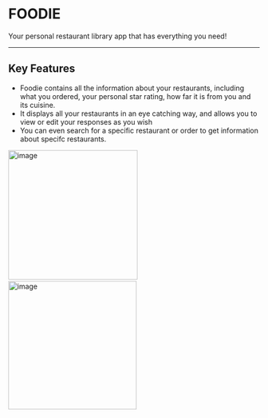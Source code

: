 # FOODIE

Your personal restaurant library app that has everything you need!

------------------------------------------------------------------------------

## Key Features

- Foodie contains all the information about your restaurants, including what you ordered, your personal star rating, how far it is from you and its cuisine.
- It displays all your restaurants in an eye catching way, and allows you to view or edit your responses as you wish
- You can even search for a specific restaurant or order to get information about specifc restaurants.

<p float="center">
<img width="259" alt="image" src="https://user-images.githubusercontent.com/75464678/190012270-e59f05e4-c080-4d94-88b9-cfb8074e898d.png">
  &nbsp;&nbsp;
<img width="257" alt="image" src="https://user-images.githubusercontent.com/75464678/190011933-e995bf13-5273-45ef-8de8-83ce4baa33b7.png">
  </p>

